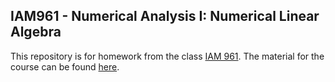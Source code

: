 ## IAM961 - Numerical Analysis I: Numerical Linear Algebra ##

This repository is for homework from the class [IAM 961](https://courses.unh.edu/class/201710/13025). The material for the course can be found [here](https://github.com/johnfgibson/iam961).

